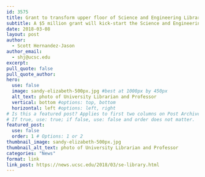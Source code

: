 ```yaml
---
id: 3575
title: Grant to transform upper floor of Science and Engineering Library
subtitle: A $5 million grant will kick-start the Science and Engineering Library’s transformation and name floor to honor legendary astrophysicist Sandra Faber
date: 2018-03-08
layout: post
author:
  - Scott Hernandez-Jason
author_email:
  - shj@ucsc.edu
excerpt: 
pull_quote: false
pull_quote_author:
hero:
  use: false
  image: sandy-elizabeth-500px.jpg #best at 1000px by 450px
  alt_text: photo of University Librarian and Professor
  vertical: bottom #options: top, bottom
  horizontal: left #options: left, right
# Is this a featured post? Applies to first two columns on Post Archive Page.
# If true, use: true; if false, use: false and order does not matter.
featured_post:
  use: false
  order: 1 # Options: 1 or 2
thumbnail_image: sandy-elizabeth-500px.jpg
thumbnail_alt_text: photo of University Librarian and Professor
categories: "News"
format: link
link_post: https://news.ucsc.edu/2018/03/se-library.html
---
```

